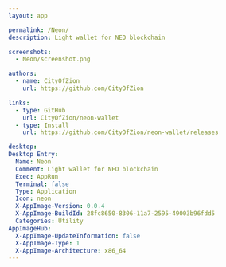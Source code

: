 ```yaml
---
layout: app

permalink: /Neon/
description: Light wallet for NEO blockchain

screenshots:
  - Neon/screenshot.png

authors:
  - name: CityOfZion
    url: https://github.com/CityOfZion

links:
  - type: GitHub
    url: CityOfZion/neon-wallet
  - type: Install
    url: https://github.com/CityOfZion/neon-wallet/releases

desktop:
Desktop Entry:
  Name: Neon
  Comment: Light wallet for NEO blockchain
  Exec: AppRun
  Terminal: false
  Type: Application
  Icon: neon
  X-AppImage-Version: 0.0.4
  X-AppImage-BuildId: 28fc8650-8306-11a7-2595-49003b96fdd5
  Categories: Utility
AppImageHub:
  X-AppImage-UpdateInformation: false
  X-AppImage-Type: 1
  X-AppImage-Architecture: x86_64
---
```

